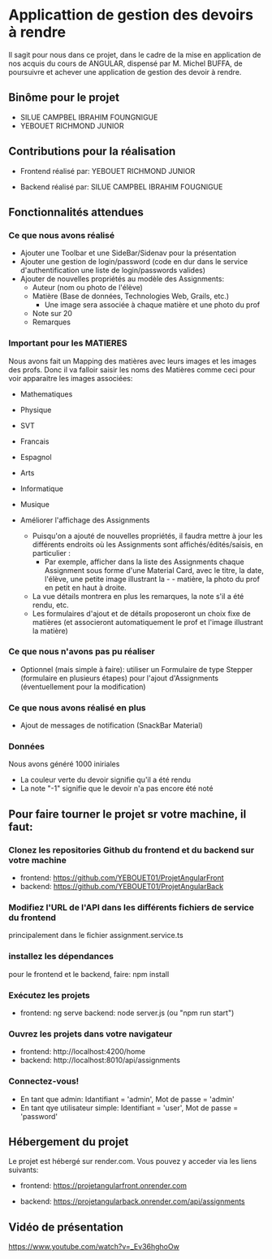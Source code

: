 # Applicattion de gestion des devoirs à rendre
Il sagit pour nous dans ce projet, dans le cadre de la mise en application de nos acquis du cours de ANGULAR, dispensé par M. Michel BUFFA, de poursuivre et achever une application de gestion des devoir à rendre.


## Binôme pour le projet
- SILUE CAMPBEL IBRAHIM FOUNGNIGUE
- YEBOUET RICHMOND JUNIOR

## Contributions pour la réalisation

- Frontend réalisé par: YEBOUET RICHMOND JUNIOR

- Backend réalisé par: SILUE CAMPBEL IBRAHIM FOUGNIGUE


## Fonctionnalités attendues
### Ce que nous avons réalisé
- Ajouter une Toolbar et une SideBar/Sidenav pour la présentation
- Ajouter une gestion de login/password (code en dur dans le service d'authentification une liste de login/passwords valides)
- Ajouter de nouvelles propriétés au modèle des Assignments:
    - Auteur (nom ou photo de l'élève)
    - Matière (Base de données, Technologies Web, Grails, etc.)
        - Une image sera associée à chaque matière et une photo du prof
    - Note sur 20
    - Remarques
### Important pour les MATIERES
Nous avons fait un Mapping des matières avec leurs images et les images des profs. Donc il va falloir saisir les noms des Matières comme ceci pour voir apparaitre les images associées:
- Mathematiques
- Physique
- SVT
- Francais
- Espagnol
- Arts
- Informatique
- Musique


- Améliorer l'affichage des Assignments
    - Puisqu'on a ajouté de nouvelles propriétés, il faudra mettre à jour les différents endroits où les Assignments sont affichés/édités/saisis, en particulier :
        - Par exemple, afficher dans la liste des Assignments chaque Assignment sous forme d'une Material Card, avec le titre, la date, l'élève, une petite image illustrant la - - matière, la photo du prof en petit en haut à droite.
    - La vue détails montrera en plus les remarques, la note s'il a été rendu, etc.
    - Les formulaires d'ajout et de détails proposeront un choix fixe de matières (et  associeront automatiquement le prof et l'image illustrant la matière)

### Ce que nous n'avons pas pu réaliser
- Optionnel (mais simple à faire): utiliser un Formulaire de type Stepper (formulaire en plusieurs étapes) pour l'ajout d'Assignments (éventuellement pour la modification)

### Ce que nous avons réalisé en plus
- Ajout de messages de notification (SnackBar Material)

### Données
Nous avons généré 1000 iniriales
- La couleur verte du devoir signifie qu'il a été rendu
- La note "-1" signifie que le devoir n'a pas encore été noté


## Pour faire tourner le projet sr votre machine, il faut:
### Clonez les repositories Github du frontend et du backend sur votre machine
- frontend: https://github.com/YEBOUET01/ProjetAngularFront
- backend: https://github.com/YEBOUET01/ProjetAngularBack

### Modifiez l'URL de l'API dans les différents fichiers de service du frontend
principalement dans le fichier assignment.service.ts

### installez les dépendances
pour le frontend et le backend, faire: npm install

### Exécutez les projets
- frontend: ng serve
backend: node server.js (ou "npm run start")

### Ouvrez les projets dans votre navigateur
- frontend: http://localhost:4200/home
- backend: http://localhost:8010/api/assignments

### Connectez-vous!
- En tant que admin: Idantifiant = 'admin', Mot de passe = 'admin'
- En tant qye utilisateur simple: Identifiant = 'user', Mot de passe = 'password'

## Hébergement du projet
Le projet est hébergé sur render.com. Vous pouvez y acceder via les liens suivants:

- frontend: https://projetangularfront.onrender.com

- backend: https://projetangularback.onrender.com/api/assignments

## Vidéo de présentation

https://www.youtube.com/watch?v=_Ev36hghoOw


